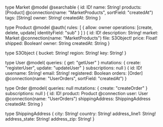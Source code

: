 type Market @model @searchable {
id: ID!
name: String!
products: [Product]
@connection(name: "MarketProducts", sortField: "createdAt")
tags: [String]
owner: String!
createdAt: String
}

type Product
@model
@auth(
rules: [
{
allow: owner
operations: [create, delete, update]
identityField: "sub"
}
]
) {
id: ID!
description: String!
market: Market @connection(name: "MarketProducts")
file: S3Object!
price: Float!
shipped: Boolean!
owner: String
createdAt: String
}

type S3Object {
bucket: String!
region: String!
key: String!
}

type User
@model(
queries: { get: "getUser" }
mutations: { create: "registerUser", update: "updateUser" }
subscriptions: null
) {
id: ID!
username: String!
email: String!
registered: Boolean
orders: [Order] @connection(name: "UserOrders", sortField: "createdAt")
}

type Order
@model(
queries: null
mutations: { create: "createOrder" }
subscriptions: null
) {
id: ID!
product: Product @connection
user: User @connection(name: "UserOrders")
shippingAddress: ShippingAddress
createdAt: String
}

type ShippingAddress {
city: String!
country: String!
address_line1: String!
address_state: String!
address_zip: String!
}
